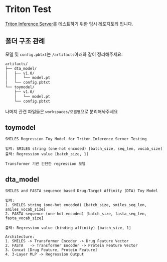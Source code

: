 # Triton Test

[Triton Inference Server](https://github.com/triton-inference-server/server)를 테스트하기 위한 임시 레포지토리 입니다.

## 폴더 구조 관례
모델 및 `config.pbtxt`는 `/artifacts`아래와 같이 정리해주세요:
```bash
artifacts/
├── dta_model/
│   ├── v1.0/
│   │   └── model.pt
│   └── config.pbtxt
└── toymodel/
    ├── v1.0/
    │   └── model.pt
    └── config.pbtxt
```


나머지 관련 파일들은 `workspaces/모델명`으로 분리해놔주세요

## toymodel
```
SMILES Regression Toy Model for Triton Inference Server Testing

입력: SMILES string (one-hot encoded) [batch_size, seq_len, vocab_size]
출력: Regression value [batch_size, 1]

Transformer 기반 간단한 regression 모델
```

## dta_model

```
SMILES and FASTA sequence based Drug-Target Affinity (DTA) Toy Model

입력: 
1. SMILES string (one-hot encoded) [batch_size, smiles_seq_len, smiles_vocab_size]
2. FASTA sequence (one-hot encoded) [batch_size, fasta_seq_len, fasta_vocab_size]

출력: Regression value (binding affinity) [batch_size, 1]

Architecture:
1. SMILES -> Transformer Encoder -> Drug Feature Vector
2. FASTA   -> Transformer Encoder -> Protein Feature Vector
3. Concat [Drug Feature, Protein Feature]
4. 3-Layer MLP -> Regression Output
```
